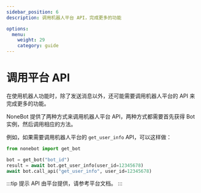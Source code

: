 ```yaml
---
sidebar_position: 6
description: 调用机器人平台 API，完成更多的功能

options:
  menu:
    weight: 29
    category: guide
---
```


# 调用平台 API

在使用机器人功能时，除了发送消息以外，还可能需要调用机器人平台的 API 来完成更多的功能。

NoneBot 提供了两种方式来调用机器人平台 API，两种方式都需要首先获得 Bot 实例，然后调用相应的方法。

例如，如果需要调用机器人平台的 `get_user_info` API，可以这样做：

```python
from nonebot import get_bot

bot = get_bot("bot_id")
result = await bot.get_user_info(user_id=12345678)
await bot.call_api("get_user_info", user_id=12345678)
```

:::tip 提示
API 由平台提供，请参考平台文档。
:::
